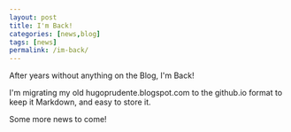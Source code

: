 ```yaml
---
layout: post
title: I'm Back!
categories: [news,blog]
tags: [news]
permalink: /im-back/
---
```


After years without anything on the Blog, I'm Back!

I'm migrating my old hugoprudente.blogspot.com to the github.io format to keep it Markdown, and easy to store it.

Some more news to come!
